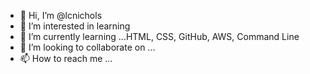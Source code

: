 - 👋 Hi, I’m @lcnichols
- 👀 I’m interested in learning
- 🌱 I’m currently learning ...HTML, CSS, GitHub, AWS, Command Line
- 💞️ I’m looking to collaborate on ...
- 📫 How to reach me ...

<!---
lcnichols/lcnichols is a ✨ special ✨ repository because its `README.md` (this file) appears on your GitHub profile.
You can click the Preview link to take a look at your changes.
--->
